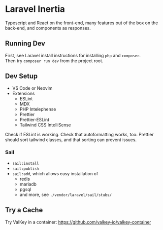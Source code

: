 # Laravel Inertia

Typescript and React on the front-end, many features out of the box
on the back-end, and components as responses.

## Running Dev

First, see Laravel install instructions for installing `php` and `composer`.  
Then try `composer run dev` from the project root.

## Dev Setup

- VS Code or Neovim
- Extensions
  - ESLint
  - MDX
  - PHP Intelephense
  - Prettier
  - Prettier-ESLint
  - Tailwind CSS IntelliSense

Check if ESLint is working. Check that autoformatting works, too.
Prettier should sort tailwind classes, and that sorting can prevent issues.

### Sail

- `sail:install`
- `sail:publish`
- `sail:add`, which allows easy installation of
  - redis
  - mariadb
  - pgsql
  - and more, see `./vendor/laravel/sail/stubs/`

## Try a Cache

Try ValKey in a container: https://github.com/valkey-io/valkey-container
